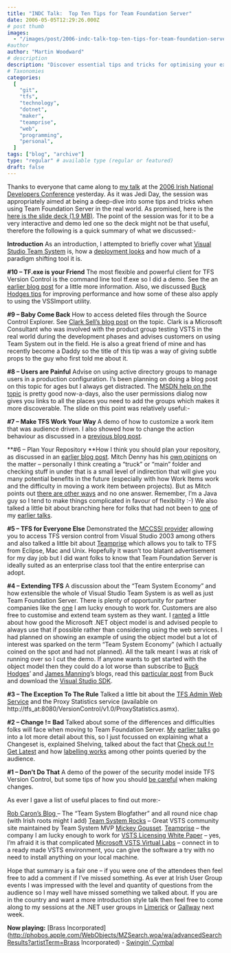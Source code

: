 ```yaml
---
title: "INDC Talk:  Top Ten Tips for Team Foundation Server"
date: 2006-05-05T12:29:26.000Z
# post thumb
images:
  - "/images/post/2006-indc-talk-top-ten-tips-for-team-foundation-server.jpg"
#author
author: "Martin Woodward"
# description
description: "Discover essential tips and tricks for optimising your experience with Team Foundation Server in this insightful recap of my INDC talk."
# Taxonomies
categories:
  [
    "git",
    "tfs",
    "technology",
    "dotnet",
    "maker",
    "teamprise",
    "web",
    "programming",
    "personal",
  ]
tags: ["blog", "archive"]
type: "regular" # available type (regular or featured)
draft: false
---
```


Thanks to everyone that came along to [my talk](http://indc.wordpress.com/2006/04/26/indc-session-top-10-tips-for-team-foundation-server-by-martin-woodward/) at the [2006 Irish National Developers Conference](http://indc.wordpress.com/) yesterday. As it was Jedi Day, the session was appropriately aimed at being a deep-dive into some tips and tricks when using Team Foundation Server in the real world. As promised, here is the [here is the slide deck (1.9 MB)](http://www.woodwardweb.com/blog/IDC2006_Top_10_Tips_For_TFS.ppt). The point of the session was for it to be a very interactive and demo led one so the deck might not be that useful, therefore the following is a quick summary of what we discussed:-

**Introduction**
As an introduction, I attempted to briefly cover what [Visual Studio Team System](http://msdn.microsoft.com/vstudio/teamsystem/) is, how a [deployment looks](http://www.woodwardweb.com/vsts/000215.html) and how much of a paradigm shifting tool it is.

**#10 – TF.exe is your Friend**
The most flexible and powerful client for TFS Version Control is the command line tool tf.exe so I did a demo. See the an [earlier blog post](http://www.woodwardweb.com/vsts/000234.html) for a little more information. Also, we discussed [Buck Hodges tips](http://blogs.msdn.com/buckh/archive/2005/12/12/503015.aspx) for improving performance and how some of these also apply to using the VSSImport utility.

**#9 – Baby Come Back**
How to access deleted files through the Source Control Explorer. See [Clark Sell’s blog post](http://blogs.msdn.com/csell/archive/2006/04/11/573571.aspx) on the topic. Clark is a Microsoft Consultant who was involved with the product group testing VSTS in the real world during the development phases and advises customers on using Team System out in the field. He is also a great friend of mine and has recently become a Daddy so the title of this tip was a way of giving subtle props to the guy who first told me about it.

**#8 – Users are Painful**
Advise on using active directory groups to manage users in a production configuration. I’s been planning on doing a blog post on this topic for ages but I always get distracted. The [MSDN help on the topic](<http://msdn2.microsoft.com/en-us/library/ms252512(VS.80).aspx>) is pretty good now-a-days, also the user permissions dialog now gives you links to all the places you need to add the groups which makes it more discoverable. The slide on this point was relatively useful:-

[](http://www.woodwardweb.com/blog/user_pain.png)

**#7 – Make TFS Work Your Way**
A demo of how to customize a work item that was audience driven. I also showed how to change the action behaviour as discussed in a [previous blog post](http://www.woodwardweb.com/vsts/000230.html).

**#6 – Plan Your Repository
**How I think you should plan your repository, as discussed in an [earlier blog post](http://www.woodwardweb.com/vsts/000224.html). Mitch Denny has his [own opinions](http://notgartner.com/posts/4089.aspx) on the matter – personally I think creating a “truck” or “main” folder and checking stuff in under that is a small level of indirection that will give you many potential benefits in the future (especially with how Work Items work and the difficulty in moving a work item between projects). But as Mitch points out [there are other ways](http://notgartner.com/posts/4089.aspx) and no one answer. Remember, I’m a Java guy so I tend to make things complicated in favour of flexibility :-) We also talked a little bit about branching here for folks that had not been to [one](http://www.woodwardweb.com/vsts/000232.html) of my [earlier ](http://www.woodwardweb.com/vsts/000227.html)[talks](http://www.woodwardweb.com/vsts/000217.html).

**#5 – TFS for Everyone Else**
Demonstrated the [MCCSSI provider](http://blogs.msdn.com/bharry/archive/2006/04/06/570305.aspx) allowing you to access TFS version control from Visual Studio 2003 among others and also talked a little bit about [Teamprise](http://www.teamprise.com/) which allows you to talk to TFS from Eclipse, Mac and Unix. Hopefully it wasn’t too blatant advertisement for my day job but I did want folks to know that Team Foundation Server is ideally suited as an enterprise class tool that the entire enterprise can adopt.

**#4 – Extending TFS**
A discussion about the “Team System Economy” and how extensible the whole of Visual Studio Team System is as well as just Team Foundation Server. There is plenty of opportunity for partner companies like the [one](http://www.teamprise.com/) I am lucky enough to work for. Customers are also free to customise and extend team system as they want. I [ranted](http://forums.microsoft.com/MSDN/ShowPost.aspx?PostID=358913&SiteID=1) a little about how good the Microsoft .NET object model is and advised people to always use that if possible rather than considering using the web services. I had planned on showing an example of using the object model but a lot of interest was sparked on the term “Team System Economy” (which I actually coined on the spot and had not planned). All the talk meant I was at risk of running over so I cut the demo. If anyone wants to get started with the object model then they could do a lot worse than subscribe to [Buck Hodges](http://blogs.msdn.com/buckh/default.aspx)’ and [James Manning](http://blogs.msdn.com/jmanning/)’s blogs, read this [particular post](http://blogs.msdn.com/buckh/archive/2006/03/15/552288.aspx) from Buck and download the [Visual Studio SDK](http://www.vsipdev.com/downloads).

**#3 – The Exception To The Rule**
Talked a little bit about the [TFS Admin Web Service](http://blogs.msdn.com/buckh/archive/2005/06/29/434099.aspx) and the Proxy Statistics service (available on http://tfs_at:8080/VersionControl/v1.0/ProxyStatistics.asmx).

**#2 – Change != Bad**
Talked about some of the differences and difficulties folks will face when moving to Team Foundation Server. [My](http://www.woodwardweb.com/vsts/000232.html) [earlier ](http://www.woodwardweb.com/vsts/000227.html)[talks](http://www.woodwardweb.com/vsts/000217.html) go into a lot more detail about this, so I just focussed on explaining what a Changeset is, explained Shelving, talked about the fact that [Check out != Get Latest](http://www.woodwardweb.com/vsts/000179.html) and how [labelling works](http://blogs.vertigosoftware.com/teamsystem/archive/2006/05/03/Comparing_SourceSafe_Labels_to_Team_Foundation_Server_Labels.aspx) among other points queried by the audience.

**#1 – Don’t Do That**
A demo of the power of the security model inside TFS Version Control, but some tips of how you should [be careful](http://www.woodwardweb.com/vsts/000158.html) when making changes.

As ever I gave a list of useful places to find out more:-

[Rob Caron’s Blog ](http://blogs.msdn.com/robcaron/default.aspx)– The “Team System Blogfather” and all round nice chap (with Irish roots might I add)
[Team System Rocks](http://teamsystemrocks.com/default.aspx) – Great VSTS community site maintained by Team System MVP [Mickey Gousset](http://teamsystemrocks.com/blogs/mickey_gousset/default.aspx).
[Teamprise](http://www.teamprise.com/) – the company I am lucky enough to work for
[VSTS Licensing White Paper](http://www.microsoft.com/downloads/details.aspx?familyid=1FA86E00-F0A3-4290-9DA9-6E0378A3A3C5&displaylang=en) – yes, I’m afraid it is that complicated
[Microsoft VSTS Virtual Labs](http://www.microsoftvirtuallabs.com/express/registration.aspx?LabId=5ede642a-f4e7-4c3a-8d5b-82d3d7540a19) – connect in to a ready made VSTS environment, you can give the software a try with no need to install anything on your local machine.

Hope that summary is a fair one – if you were one of the attendees then feel free to add a comment if I’ve missed something. As ever at Irish User Group events I was impressed with the level and quantity of questions from the audience so I may well have missed something we talked about. If you are in the country and want a more introduction style talk then feel free to come along to my sessions at the .NET user groups in [Limerick](http://www.developers.ie/event.aspx?s=48) or [Gallway](http://www.developers.ie/event.aspx?s=46) next week.

**Now playing:** [Brass Incorporated](http://phobos.apple.com/WebObjects/MZSearch.woa/wa/advancedSearchResults?artistTerm=Brass Incorporated) - [Swingin' Cymbal](http://phobos.apple.com/WebObjects/MZSearch.woa/wa/advancedSearchResults?songTerm=Swingin)
